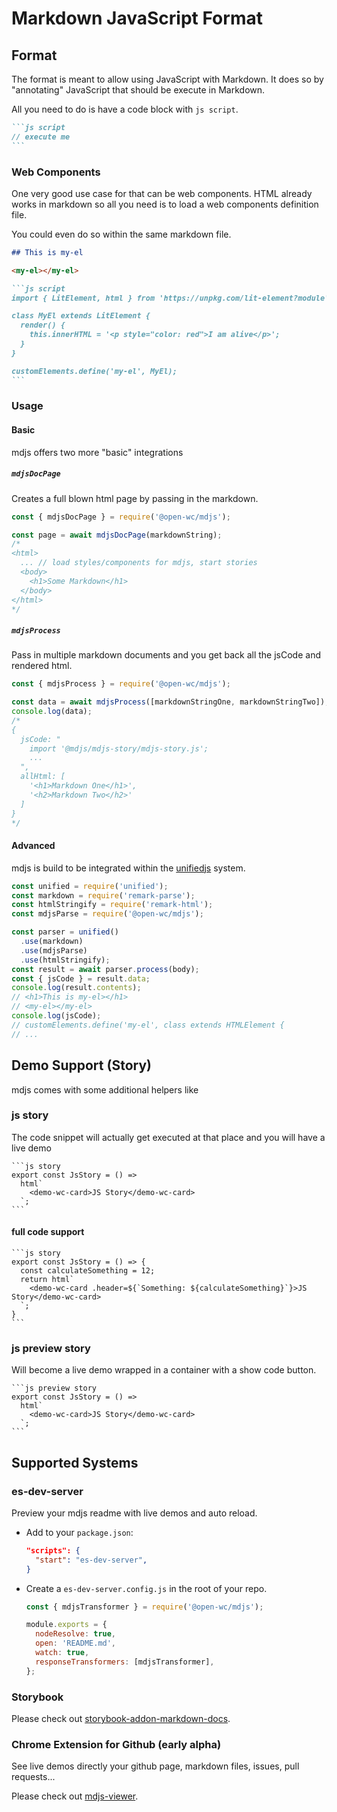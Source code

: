 # Markdown JavaScript Format

[//]: # 'AUTO INSERT HEADER PREPUBLISH'

## Format

The format is meant to allow using JavaScript with Markdown.
It does so by "annotating" JavaScript that should be execute in Markdown.

All you need to do is have a code block with `js script`.

````md
```js script
// execute me
```
````

### Web Components

One very good use case for that can be web components.
HTML already works in markdown so all you need is to load a web components definition file.

You could even do so within the same markdown file.

````md
## This is my-el

<my-el></my-el>

```js script
import { LitElement, html } from 'https://unpkg.com/lit-element?module';

class MyEl extends LitElement {
  render() {
    this.innerHTML = '<p style="color: red">I am alive</p>';
  }
}

customElements.define('my-el', MyEl);
```
````

### Usage

#### Basic

mdjs offers two more "basic" integrations

##### `mdjsDocPage`

Creates a full blown html page by passing in the markdown.

```js
const { mdjsDocPage } = require('@open-wc/mdjs');

const page = await mdjsDocPage(markdownString);
/*
<html>
  ... // load styles/components for mdjs, start stories
  <body>
    <h1>Some Markdown</h1>
  </body>
</html>
*/
```

##### `mdjsProcess`

Pass in multiple markdown documents and you get back all the jsCode and rendered html.

```js
const { mdjsProcess } = require('@open-wc/mdjs');

const data = await mdjsProcess([markdownStringOne, markdownStringTwo]);
console.log(data);
/*
{ 
  jsCode: "
    import '@mdjs/mdjs-story/mdjs-story.js';
    ...
  ",
  allHtml: [
    '<h1>Markdown One</h1>', 
    '<h2>Markdown Two</h2>'
  ]
}
*/
```

#### Advanced

mdjs is build to be integrated within the [unifiedjs](https://unifiedjs.com/) system.

```js
const unified = require('unified');
const markdown = require('remark-parse');
const htmlStringify = require('remark-html');
const mdjsParse = require('@open-wc/mdjs');

const parser = unified()
  .use(markdown)
  .use(mdjsParse)
  .use(htmlStringify);
const result = await parser.process(body);
const { jsCode } = result.data;
console.log(result.contents);
// <h1>This is my-el></h1>
// <my-el></my-el>
console.log(jsCode);
// customElements.define('my-el', class extends HTMLElement {
// ...
```

## Demo Support (Story)

mdjs comes with some additional helpers like

### js story

The code snippet will actually get executed at that place and you will have a live demo

````
```js story
export const JsStory = () =>
  html`
    <demo-wc-card>JS Story</demo-wc-card>
  `;
```
````

#### full code support

````
```js story
export const JsStory = () => {
  const calculateSomething = 12;
  return html`
    <demo-wc-card .header=${`Something: ${calculateSomething}`}>JS Story</demo-wc-card>
  `;
}
```
````

### js preview story

Will become a live demo wrapped in a container with a show code button.

````
```js preview story
export const JsStory = () =>
  html`
    <demo-wc-card>JS Story</demo-wc-card>
  `;
```
````

## Supported Systems

### es-dev-server

Preview your mdjs readme with live demos and auto reload.

- Add to your `package.json`:

  ```json
  "scripts": {
    "start": "es-dev-server",
  }
  ```

- Create a `es-dev-server.config.js` in the root of your repo.

  ```js
  const { mdjsTransformer } = require('@open-wc/mdjs');

  module.exports = {
    nodeResolve: true,
    open: 'README.md',
    watch: true,
    responseTransformers: [mdjsTransformer],
  };
  ```

### Storybook

Please check out [storybook-addon-markdown-docs]().

### Chrome Extension for Github (early alpha)

See live demos directly your github page, markdown files, issues, pull requests...

Please check out [mdjs-viewer]().

<script>
  export default {
    mounted() {
      const editLink = document.querySelector('.edit-link a');
      if (editLink) {
        const url = editLink.href;
        editLink.href = url.substr(0, url.indexOf('/master/')) + '/master/packages/mdjs/src/README.md';
      }
    }
  }
</script>
